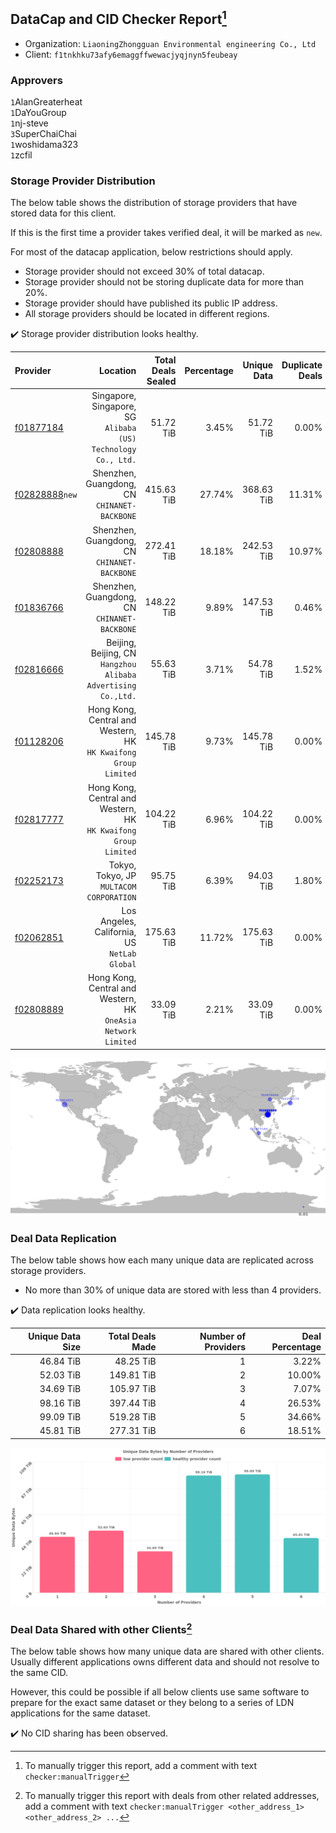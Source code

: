 ## DataCap and CID Checker Report[^1]
 - Organization: `LiaoningZhongguan Environmental engineering Co., Ltd`
 - Client: `f1tnkhku73afy6emaggffwewacjyqjnyn5feubeay`
### Approvers
`1`AlanGreaterheat<br/>`1`DaYouGroup<br/>`1`nj-steve<br/>`3`SuperChaiChai<br/>`1`woshidama323<br/>`1`zcfil


### Storage Provider Distribution
The below table shows the distribution of storage providers that have stored data for this client.

If this is the first time a provider takes verified deal, it will be marked as `new`.

For most of the datacap application, below restrictions should apply.
 - Storage provider should not exceed 30% of total datacap.
 - Storage provider should not be storing duplicate data for more than 20%.
 - Storage provider should have published its public IP address.
 - All storage providers should be located in different regions.

✔️ Storage provider distribution looks healthy.

| Provider                                                    |                                                           Location | Total Deals Sealed | Percentage | Unique Data | Duplicate Deals |
| :---------------------------------------------------------- | -----------------------------------------------------------------: | -----------------: | ---------: | ----------: | --------------: |
| [f01877184](https://filfox.info/en/address/f01877184)       |   Singapore, Singapore, SG<br/>`Alibaba (US) Technology Co., Ltd.` |          51.72 TiB |      3.45% |   51.72 TiB |           0.00% |
| [f02828888](https://filfox.info/en/address/f02828888)`new`  |                    Shenzhen, Guangdong, CN<br/>`CHINANET-BACKBONE` |         415.63 TiB |     27.74% |  368.63 TiB |          11.31% |
| [f02808888](https://filfox.info/en/address/f02808888)       |                    Shenzhen, Guangdong, CN<br/>`CHINANET-BACKBONE` |         272.41 TiB |     18.18% |  242.53 TiB |          10.97% |
| [f01836766](https://filfox.info/en/address/f01836766)       |                    Shenzhen, Guangdong, CN<br/>`CHINANET-BACKBONE` |         148.22 TiB |      9.89% |  147.53 TiB |           0.46% |
| [f02816666](https://filfox.info/en/address/f02816666)       |   Beijing, Beijing, CN<br/>`Hangzhou Alibaba Advertising Co.,Ltd.` |          55.63 TiB |      3.71% |   54.78 TiB |           1.52% |
| [f01128206](https://filfox.info/en/address/f01128206)       | Hong Kong, Central and Western, HK<br/>`HK Kwaifong Group Limited` |         145.78 TiB |      9.73% |  145.78 TiB |           0.00% |
| [f02817777](https://filfox.info/en/address/f02817777)       | Hong Kong, Central and Western, HK<br/>`HK Kwaifong Group Limited` |         104.22 TiB |      6.96% |  104.22 TiB |           0.00% |
| [f02252173](https://filfox.info/en/address/f02252173)       |                        Tokyo, Tokyo, JP<br/>`MULTACOM CORPORATION` |          95.75 TiB |      6.39% |   94.03 TiB |           1.80% |
| [f02062851](https://filfox.info/en/address/f02062851)       |                    Los Angeles, California, US<br/>`NetLab Global` |         175.63 TiB |     11.72% |  175.63 TiB |           0.00% |
| [f02808889](https://filfox.info/en/address/f02808889)       |   Hong Kong, Central and Western, HK<br/>`OneAsia Network Limited` |          33.09 TiB |      2.21% |   33.09 TiB |           0.00% |

<img src="https://raw.githubusercontent.com/data-preservation-programs/filplus-checker-assets/main/filecoin-project/filecoin-plus-large-datasets/issues/2228/1706790573307.png"/>

### Deal Data Replication
The below table shows how each many unique data are replicated across storage providers.

- No more than 30% of unique data are stored with less than 4 providers.

✔️ Data replication looks healthy.

| Unique Data Size | Total Deals Made | Number of Providers | Deal Percentage |
| ---------------: | ---------------: | ------------------: | --------------: |
|        46.84 TiB |        48.25 TiB |                   1 |           3.22% |
|        52.03 TiB |       149.81 TiB |                   2 |          10.00% |
|        34.69 TiB |       105.97 TiB |                   3 |           7.07% |
|        98.16 TiB |       397.44 TiB |                   4 |          26.53% |
|        99.09 TiB |       519.28 TiB |                   5 |          34.66% |
|        45.81 TiB |       277.31 TiB |                   6 |          18.51% |

<img src="https://raw.githubusercontent.com/data-preservation-programs/filplus-checker-assets/main/filecoin-project/filecoin-plus-large-datasets/issues/2228/1706790574264.png"/>

### Deal Data Shared with other Clients[^3]
The below table shows how many unique data are shared with other clients.
Usually different applications owns different data and should not resolve to the same CID.

However, this could be possible if all below clients use same software to prepare for the exact same dataset or they belong to a series of LDN applications for the same dataset.

✔️ No CID sharing has been observed.

[^1]: To manually trigger this report, add a comment with text `checker:manualTrigger`

[^2]: Deals from those addresses are combined into this report as they are specified with `checker:manualTrigger`

[^3]: To manually trigger this report with deals from other related addresses, add a comment with text `checker:manualTrigger <other_address_1> <other_address_2> ...`
